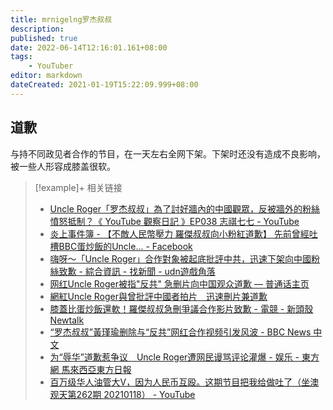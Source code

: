 ```yaml
---
title: mrnigelng罗杰叔叔
description:
published: true
date: 2022-06-14T12:16:01.161+08:00
tags:
    - YouTuber
editor: markdown
dateCreated: 2021-01-19T15:22:09.999+08:00
---
```


## 道歉

与持不同政见者合作的节目，在一天左右全网下架。下架时还没有造成不良影响，被一些人形容成膝盖很软。

> [!example]+ 相关链接
>
> + [Uncle Roger「罗杰叔叔」為了討好牆內的中國觀眾，反被牆外的粉絲憤怒抵制？《 YouTube 觀察日記 》EP038 志祺七七 - YouTube](https://archive.is/7lQVS)
> + [炎上事件簿 - 【不敵人民幣壓力 羅傑叔叔向小粉紅道歉】 先前曾經吐槽BBC蛋炒飯的Uncle... - Facebook](https://archive.is/woNzU "https://archive.is/woNzU")
> + [嗨呀～「Uncle Roger」合作對象被起底批評中共，迅速下架向中國粉絲致歉 - 綜合資訊 - 找新聞 - udn遊戲角落](https://web.archive.org/web/20210115221630/https://game.udn.com/game/story/10455/5170516)
> + [网红Uncle Roger被指"反共" 急删片向中国观众道歉 — 普通话主页](https://web.archive.org/web/20210114043555/https://www.rfa.org/mandarin/Xinwen/wul0113c-01132021052201.html)
> + [網紅Uncle Roger與曾批評中國者拍片　迅速刪片兼道歉](https://web.archive.org/web/20210119032625if_/https://www.hk01.com/即時國際/574026/與批評中國者合拍影片-網紅uncle-roger迅速刪片道歉)
> + [膝蓋比蛋炒飯還軟！羅傑叔叔急刪爭議合作影片致歉 - 電競 - 新頭殼 Newtalk](https://web.archive.org/web/20210115211134/https://newtalk.tw/news/view/2021-01-13/522678)
> + [“罗杰叔叔”黃瑾瑜删除与“反共”网红合作视频引发风波 - BBC News 中文](https://web.archive.org/web/20210115195334/https://www.bbc.com/zhongwen/simp/world-55658474)
> + [为“辱华”道歉惹争议　Uncle Roger遭网民谩骂评论灌爆 - 娱乐 - 東方網 馬來西亞東方日報](https://archive.is/iuFfS "https://www.orientaldaily.com.my/news/entertainment/2021/01/17/387376")
> + [百万级华人油管大V，因为人民币互殴。这期节目把我给做吐了（坐澳观天第262期 20210118） - YouTube](https://archive.is/F7Cvh)

